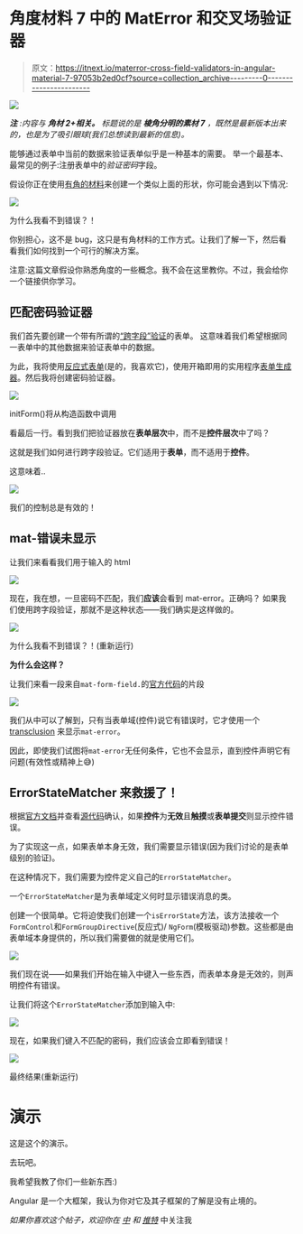 # 角度材料 7 中的 MatError 和交叉场验证器

> 原文：<https://itnext.io/materror-cross-field-validators-in-angular-material-7-97053b2ed0cf?source=collection_archive---------0----------------------->

![](img/234576d8fe22021035899dc2a07c7019.png)

***注*** *:内容与* ***角材 2+相关。*** *标题说的是* ***棱角分明的素材 7*** *，既然是最新版本出来的，也是为了吸引眼球(我们总想读到最新的信息)。*

能够通过表单中当前的数据来验证表单似乎是一种基本的需要。
举一个最基本、最常见的例子:注册表单中的*验证密码*字段。

假设你正在使用[有角的材料](https://material.angular.io/)来创建一个类似上面的形状，你可能会遇到以下情况:

![](img/58c29fd386605b0bd1eda62682bc8b33.png)

为什么我看不到错误？！

你别担心，这不是 bug，这只是有角材料的工作方式。让我们了解一下，然后看看我们如何找到一个可行的解决方案。

注意:这篇文章假设你熟悉角度的一些概念。我不会在这里教你。不过，我会给你一个链接供你学习。

## 匹配密码验证器

我们首先要创建一个带有所谓的[“跨字段”验证](https://angular.io/guide/form-validation#cross-field-validation)的表单。
这意味着我们希望根据同一表单中的其他数据来验证表单中的数据。

为此，我将使用[反应式表单](https://angular.io/guide/reactive-forms)(是的，我喜欢它)，使用开箱即用的实用程序[表单生成器](https://angular.io/guide/reactive-forms#generating-form-controls-with-formbuilder)。然后我将创建密码验证器。

![](img/d5c75b5549ec25e3f57dcab3529e5ebd.png)

initForm()将从构造函数中调用

看最后一行。看到我们把验证器放在**表单层次**中，而不是**控件层次**中了吗？

这就是我们如何进行跨字段验证。它们适用于**表单**，而不适用于**控件**。

这意味着..

![](img/3dd129cb82a8fbd78fc94c6e1ceb75e4.png)

我们的控制总是有效的！

## mat-错误未显示

让我们来看看我们用于输入的 html

![](img/07da162939ac3b12b29144571145be1b.png)

现在，我在想，一旦密码不匹配，我们**应该**会看到 mat-error。正确吗？
如果我们使用跨字段验证，那就不是这种状态——我们确实是这样做的。

![](img/58c29fd386605b0bd1eda62682bc8b33.png)

为什么我看不到错误？！(重新运行)

**为什么会这样？**

让我们来看一段来自`mat-form-field.`的[官方代码](https://github.com/angular/material2/blob/master/src/lib/form-field/form-field.html#L75)的片段

![](img/8cffac74cd33ede90ec368d3bc31f488.png)

我们从中可以了解到，只有当表单域(控件)说它有错误时，它才使用一个 [transclusion](https://scotch.io/tutorials/angular-2-transclusion-using-ng-content) 来显示`mat-error`。

因此，即使我们试图将`mat-error`无任何条件，它也不会显示，直到控件声明它有问题(有效性或精神上😅)

## ErrorStateMatcher 来救援了！

根据[官方文档](https://material.angular.io/components/input/overview#changing-when-error-messages-are-shown)并查看[源代码](https://github.com/angular/material2/blob/master/src/lib/core/error/error-options.ts#L24)确认，如果**控件**为**无效**且**触摸**或**表单提交**则显示控件错误。

为了实现这一点，如果表单本身无效，我们需要显示错误(因为我们讨论的是表单级别的验证)。

在这种情况下，我们需要为控件定义自己的`ErrorStateMatcher`。

一个`ErrorStateMatcher`是为表单域定义何时显示错误消息的类。

创建一个很简单。它将迫使我们创建一个`isErrorState`方法，该方法接收一个`FormControl`和`FormGroupDirective`(反应式)/ `NgForm`(模板驱动)参数。这些都是由表单域本身提供的，所以我们需要做的就是使用它们。

![](img/b0a97d7b84e8c3dcf39281a3d3fc5030.png)

我们现在说——如果我们开始在输入中键入一些东西，而表单本身是无效的，则声明控件有错误。

让我们将这个`ErrorStateMatcher`添加到输入中:

![](img/da9083bef44dd3c4b799f1ac77daa833.png)

现在，如果我们键入不匹配的密码，我们应该会立即看到错误！

![](img/234576d8fe22021035899dc2a07c7019.png)

最终结果(重新运行)

# 演示

这是这个的演示。

去玩吧。

我希望我教了你们一些新东西:)

Angular 是一个大框架，我认为你对它及其子框架的了解是没有止境的。

*如果你喜欢这个帖子，欢迎你在* [*中*](https://medium.com/@amir.tugi) *和* [*推特*](https://twitter.com/@amirtugi) 中关注我